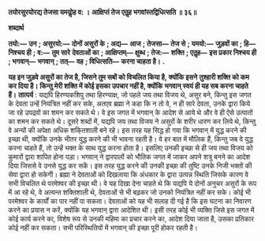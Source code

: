 **तयोरसुरयोरद्य तेजसा यमयोॢह व: ।** **आक्षिप्तं तेज एतॢह भगवांस्तद्विधित्सति ॥ ३६॥** 

**शब्दार्थ** 

**तयो:—** **उन** **; असुरयो:—** **दोनों असुरों के** **; अद्य—** **आज** **; तेजसा—** **तेज से** **; यमयो:—** **जुड़वों का** **; हि—** **निश्चय ही** **; व:—** **तुम सारे** **देवताओं का** **; आक्षिप्तम्—** **क्षुब्ध** **; तेज:—** **शक्ति** **; एतॢह—** **इस प्रकार निश्चय ही** **; भगवान्—** **भगवान्** **; तत्—** **वह** **; विधित्सति—** **करना चाहता है।** **.** 

**यह इन जुड़वे असुरों का तेज है, जिसने तुम सबों को विचलित किया है, क्योंकि इसने** **तुश्हारी शक्ति को कम कर दिया है। किन्तु मेरी शक्ति में कोई इसका उपचार नहीं है, क्योंकि** **भगवान् स्वयं ही यह सब करना चाहते हैं।** **तात्पर्य** : यद्यपि हिरण्यकशिपु तथा हिरण्याक्ष, जो पहले जय तथा विजय थे, असुर बने, किन्तु इस जगत के देवता उन्हें नियंत्रित नहीं कर सके, अतएव ब्रह्मा ने कहा कि न तो वे, न ही सारे देवता, उनके द्वारा किये जा रहे उपद्रवों का शमन कर सकते थे। वे इस जगत में भगवान् के आदेश से आये थे और वे ही ऐसे उत्पातों का शमन कर सकते थे। दूसरे शब्दों में, यद्यपि जय तथा विजय ने असुरों के शरीर धारण कर लिये थे, किन्तु वे अन्यों की अपेक्षा अधिक शकि्तशाली बने रहे। इस तरह यह सिद्ध हो गया कि भगवान् में युद्ध करने की इच्छा थी, क्योंकि उनके भीतर युद्ध करने की भी भावना रहती है। वे हर बात में मौलिक हैं, किन्तु जब वे युद्ध करना चाहते हैं, तो उन्हें भक्त के साथ युद्ध करना होता है। इसलिए उनकी इच्छा से ही जय तथा विजय को कुमारों द्वारा शापित होना पड़ा। भगवान् ने द्वारपालों को भौतिक जगत में जाकर अपने शत्रु बनने का आदेश दिया जिससे वे उनसे युद्ध कर सकें। इस तरह युद्ध करने की उनकी इच्छा की तुष्टि उनके निजी भक्तों की सेवा द्वारा हो सकेगी। ब्रह्मा ने देवताओं को दिखलाया कि अंधकार के द्वारा उत्पन्न स्थिति जिसके कारण वे सभी विचलित थे परमेश्वर की इच्छा थी। वे यह दिखा देना चाहते थे कि यद्यपि ये दोनों अनुचर असुरों के रूप में आ रहे थे, वे अत्यन्त शक्तिशाली थे, देवताओं से भी बढ़कर जो उनको नियंत्रित नहीं कर सके। कोई भी परमेश्वर के कार्यों का पार नहीं पा सकता। देवताओं को यह भी सलाह दी गई है कि इस घटना का निवारण करने का प्रयास न करें, क्योंकि यह भगवान् द्वारा आदेशित थी। इसी तरह कोई भी व्यक्ति जिसे इस जगत में कोई कार्य करने का, विशेष रूप से उनकी महिमा का प्रचार करने का, आदेश दिया जाता है, उसका प्रतिकार कोई नहीं कर सकता। सभी परिस्थितियों में भगवान् की इच्छा पूरी होकर रहती है।  